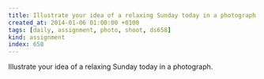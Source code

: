 ```yaml
---
title: Illustrate your idea of a relaxing Sunday today in a photograph.
created_at: 2014-01-06 01:00:00 +0100
tags: [daily, assignment, photo, shoot, ds658]
kind: assignment
index: 658
---
```


Illustrate your idea of a relaxing Sunday today in a photograph.
